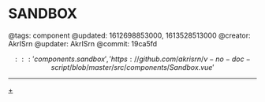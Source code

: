 # SANDBOX

@tags: component
@updated: 1612698853000, 1613528513000
@creator: AkrISrn
@updater: AkrISrn
@commit: 19ca5fd

$$::: 'components.sandbox', 'https://github.com/akrisrn/v-no-doc-script/blob/master/src/components/Sandbox.vue' $$

---

[+](/snippets/sandbox.md)
